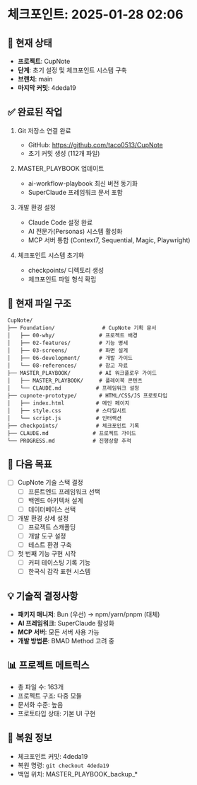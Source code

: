 # 체크포인트: 2025-01-28 02:06

## 📍 현재 상태
- **프로젝트**: CupNote
- **단계**: 초기 설정 및 체크포인트 시스템 구축
- **브랜치**: main
- **마지막 커밋**: 4deda19

## ✅ 완료된 작업
1. Git 저장소 연결 완료
   - GitHub: https://github.com/taco0513/CupNote
   - 초기 커밋 생성 (112개 파일)

2. MASTER_PLAYBOOK 업데이트
   - ai-workflow-playbook 최신 버전 동기화
   - SuperClaude 프레임워크 문서 포함

3. 개발 환경 설정
   - Claude Code 설정 완료
   - AI 전문가(Personas) 시스템 활성화
   - MCP 서버 통합 (Context7, Sequential, Magic, Playwright)

4. 체크포인트 시스템 초기화
   - checkpoints/ 디렉토리 생성
   - 체크포인트 파일 형식 확립

## 📂 현재 파일 구조
```
CupNote/
├── Foundation/               # CupNote 기획 문서
│   ├── 00-why/              # 프로젝트 배경
│   ├── 02-features/         # 기능 명세
│   ├── 03-screens/          # 화면 설계
│   ├── 06-development/      # 개발 가이드
│   └── 08-references/       # 참고 자료
├── MASTER_PLAYBOOK/         # AI 워크플로우 가이드
│   ├── MASTER_PLAYBOOK/     # 플레이북 콘텐츠
│   └── CLAUDE.md           # 프레임워크 설정
├── cupnote-prototype/       # HTML/CSS/JS 프로토타입
│   ├── index.html          # 메인 페이지
│   ├── style.css           # 스타일시트
│   └── script.js           # 인터랙션
├── checkpoints/            # 체크포인트 기록
├── CLAUDE.md              # 프로젝트 가이드
└── PROGRESS.md            # 진행상황 추적
```

## 🎯 다음 목표
- [ ] CupNote 기술 스택 결정
  - [ ] 프론트엔드 프레임워크 선택
  - [ ] 백엔드 아키텍처 설계
  - [ ] 데이터베이스 선택
- [ ] 개발 환경 상세 설정
  - [ ] 프로젝트 스캐폴딩
  - [ ] 개발 도구 설정
  - [ ] 테스트 환경 구축
- [ ] 첫 번째 기능 구현 시작
  - [ ] 커피 테이스팅 기록 기능
  - [ ] 한국식 감각 표현 시스템

## 💡 기술적 결정사항
- **패키지 매니저**: Bun (우선) → npm/yarn/pnpm (대체)
- **AI 프레임워크**: SuperClaude 활성화
- **MCP 서버**: 모든 서버 사용 가능
- **개발 방법론**: BMAD Method 고려 중

## 📊 프로젝트 메트릭스
- 총 파일 수: 163개
- 프로젝트 구조: 다중 모듈
- 문서화 수준: 높음
- 프로토타입 상태: 기본 UI 구현

## 🔄 복원 정보
- 체크포인트 커밋: 4deda19
- 복원 명령: `git checkout 4deda19`
- 백업 위치: MASTER_PLAYBOOK_backup_*
